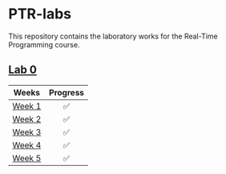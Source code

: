 # PTR-labs
This repository contains the laboratory works for the Real-Time Programming course.

## [Lab 0](Lab0)
| Weeks  | Progress                         |
| :---:  | :---:                            |
| [Week 1](Lab0/week1) | :white_check_mark: |
| [Week 2](Lab0/week2) | :white_check_mark: |
| [Week 3](Lab0/week3) | :white_check_mark: |
| [Week 4](Lab0/week4) | :white_check_mark: |
| [Week 5](Lab0/week5) | :white_check_mark: |
